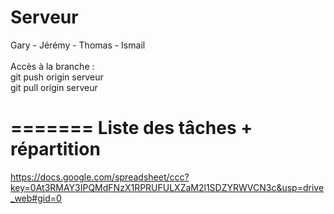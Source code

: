Serveur
====
Gary - Jérémy - Thomas - Ismail <br><br>
Accès à la branche : <br>
git push origin serveur <br>
git pull origin serveur

=======
Liste des tâches + répartition
====
https://docs.google.com/spreadsheet/ccc?key=0At3RMAY3IPQMdFNzX1RPRUFULXZaM2l1SDZYRWVCN3c&usp=drive_web#gid=0
